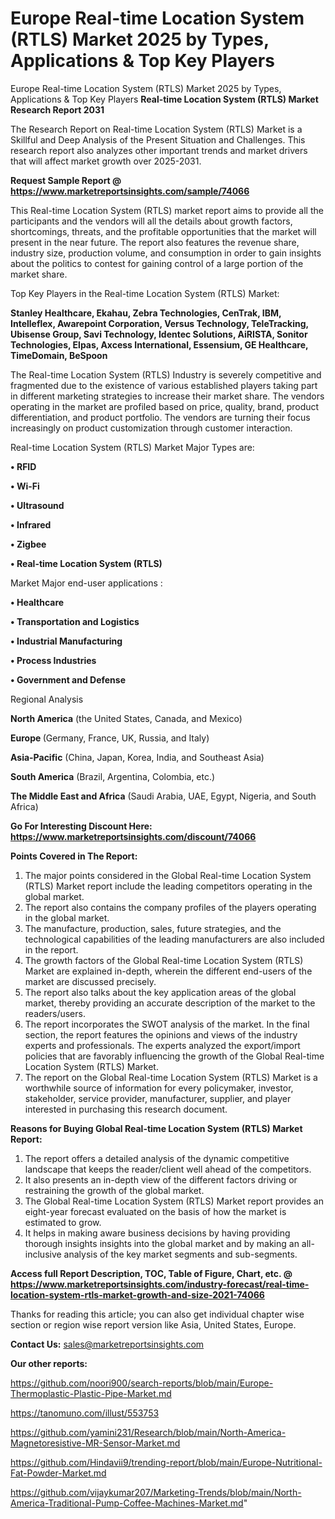 # Europe Real-time Location System (RTLS) Market 2025 by Types, Applications & Top Key Players
Europe Real-time Location System (RTLS) Market 2025 by Types, Applications & Top Key Players
<strong>Real-time Location System (RTLS) Market Research Report 2031</strong>

The Research Report on Real-time Location System (RTLS) Market is a Skillful and Deep Analysis of the Present Situation and Challenges. This research report also analyzes other important trends and market drivers that will affect market growth over 2025-2031.

<strong>Request Sample Report @ <a href=https://www.marketreportsinsights.com/sample/74066>https://www.marketreportsinsights.com/sample/74066</a></strong>

This Real-time Location System (RTLS) market report aims to provide all the participants and the vendors will all the details about growth factors, shortcomings, threats, and the profitable opportunities that the market will present in the near future. The report also features the revenue share, industry size, production volume, and consumption in order to gain insights about the politics to contest for gaining control of a large portion of the market share.

Top Key Players in the Real-time Location System (RTLS) Market:

<strong>Stanley Healthcare, Ekahau, Zebra Technologies, CenTrak, IBM, Intelleflex, Awarepoint Corporation, Versus Technology, TeleTracking, Ubisense Group, Savi Technology, Identec Solutions, AiRISTA, Sonitor Technologies, Elpas, Axcess International, Essensium, GE Healthcare, TimeDomain, BeSpoon</strong>

The Real-time Location System (RTLS) Industry is severely competitive and fragmented due to the existence of various established players taking part in different marketing strategies to increase their market share. The vendors operating in the market are profiled based on price, quality, brand, product differentiation, and product portfolio. The vendors are turning their focus increasingly on product customization through customer interaction.

Real-time Location System (RTLS) Market Major Types are:

<strong>• RFID

• Wi-Fi

• Ultrasound

• Infrared

• Zigbee

• Real-time Location System (RTLS)</strong>

Market Major end-user applications :

<strong>• Healthcare

• Transportation and Logistics

• Industrial Manufacturing

• Process Industries

• Government and Defense</strong>

Regional Analysis

</u><strong><b>North America</b></strong> (the United States, Canada, and Mexico)

<strong><b>Europe </b></strong>(Germany, France, UK, Russia, and Italy)

<strong><b>Asia-Pacific</b></strong> (China, Japan, Korea, India, and Southeast Asia)

<strong><b>South America</b></strong> (Brazil, Argentina, Colombia, etc.)

<strong><b>The Middle East and Africa</b></strong> (Saudi Arabia, UAE, Egypt, Nigeria, and South Africa)

<strong>Go For Interesting Discount Here: <a href=https://www.marketreportsinsights.com/discount/74066>https://www.marketreportsinsights.com/discount/74066</a></strong>

<strong>Points Covered in The Report:</strong>
<ol>
  <li>The major points considered in the Global Real-time Location System (RTLS) Market report include the leading competitors operating in the global market.</li>
  <li>The report also contains the company profiles of the players operating in the global market.</li>
  <li>The manufacture, production, sales, future strategies, and the technological capabilities of the leading manufacturers are also included in the report.</li>
  <li>The growth factors of the Global Real-time Location System (RTLS) Market are explained in-depth, wherein the different end-users of the market are discussed precisely.</li>
  <li>The report also talks about the key application areas of the global market, thereby providing an accurate description of the market to the readers/users.</li>
  <li>The report incorporates the SWOT analysis of the market. In the final section, the report features the opinions and views of the industry experts and professionals. The experts analyzed the export/import policies that are favorably influencing the growth of the Global Real-time Location System (RTLS) Market.</li>
  <li>The report on the Global Real-time Location System (RTLS) Market is a worthwhile source of information for every policymaker, investor, stakeholder, service provider, manufacturer, supplier, and player interested in purchasing this research document.</li>
</ol>
<strong>Reasons for Buying Global Real-time Location System (RTLS) Market Report:</strong>

<ol>
  <li>The report offers a detailed analysis of the dynamic competitive landscape that keeps the reader/client well ahead of the competitors.</li>
  <li>It also presents an in-depth view of the different factors driving or restraining the growth of the global market.</li>
  <li>The Global Real-time Location System (RTLS) Market report provides an eight-year forecast evaluated on the basis of how the market is estimated to grow.</li>
  <li>It helps in making aware business decisions by having providing thorough insights insights into the global market and by making an all-inclusive analysis of the key market segments and sub-segments.</li>
</ol>
<strong>Access full Report Description, TOC, Table of Figure, Chart, etc. @ <a href=https://www.marketreportsinsights.com/industry-forecast/real-time-location-system-rtls-market-growth-and-size-2021-74066>https://www.marketreportsinsights.com/industry-forecast/real-time-location-system-rtls-market-growth-and-size-2021-74066</a></strong>


Thanks for reading this article; you can also get individual chapter wise section or region wise report version like Asia, United States, Europe.

<strong>Contact Us:</strong>
sales@marketreportsinsights.com

<strong>Our other reports:</strong>

<a href=https://github.com/noori900/search-reports/blob/main/Europe-Thermoplastic-Plastic-Pipe-Market.md>https://github.com/noori900/search-reports/blob/main/Europe-Thermoplastic-Plastic-Pipe-Market.md</a>

<a href=https://tanomuno.com/illust/553753>https://tanomuno.com/illust/553753</a>

<a href=https://github.com/yamini231/Research/blob/main/North-America-Magnetoresistive-MR-Sensor-Market.md>https://github.com/yamini231/Research/blob/main/North-America-Magnetoresistive-MR-Sensor-Market.md</a>

<a href=https://github.com/Hindavii9/trending-report/blob/main/Europe-Nutritional-Fat-Powder-Market.md>https://github.com/Hindavii9/trending-report/blob/main/Europe-Nutritional-Fat-Powder-Market.md</a>

<a href=https://github.com/vijaykumar207/Marketing-Trends/blob/main/North-America-Traditional-Pump-Coffee-Machines-Market.md>https://github.com/vijaykumar207/Marketing-Trends/blob/main/North-America-Traditional-Pump-Coffee-Machines-Market.md</a>"
